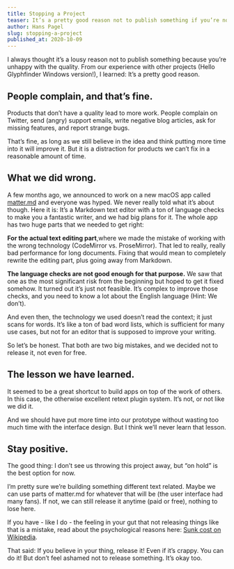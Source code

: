 ```yaml
---
title: Stopping a Project
teaser: It’s a pretty good reason not to publish something if you’re not happy with the quality. That’s why we don’t plan to release matter.md.
author: Hans Pagel
slug: stopping-a-project
published_at: 2020-10-09
---
```


I always thought it’s a lousy reason not to publish something because you’re unhappy with the quality. From our experience with other projects (Hello Glyphfinder Windows version!), I learned: It’s a pretty good reason.

## People complain, and that’s fine.
Products that don’t have a quality lead to more work. People complain on Twitter, send (angry) support emails, write negative blog articles, ask for missing features, and report strange bugs.

That’s fine, as long as we still believe in the idea and think putting more time into it will improve it. But it is a distraction for products we can’t fix in a reasonable amount of time.

## What we did wrong.
A few months ago, we announced to work on a new macOS app called [matter.md](https://matter.md) and everyone was hyped. We never really told what it’s about though. Here it is: It’s a Markdown text editor with a ton of language checks to make you a fantastic writer, and we had big plans for it. The whole app has two huge parts that we needed to get right:

**For the actual text editing part**,where we made the mistake of working with the wrong technology (CodeMirror vs. ProseMirror). That led to really, really bad performance for long documents. Fixing that would mean to completely rewrite the editing part, plus going away from Markdown.

**The language checks are not good enough for that purpose.** We saw that one as the most significant risk from the beginning but hoped to get it fixed somehow. It turned out it’s just not feasible. It’s complex to improve those checks, and you need to know a lot about the English language (Hint: We don’t).

And even then, the technology we used doesn’t read the context; it just scans for words. It’s like a ton of bad word lists, which is sufficient for many use cases, but not for an editor that is supposed to improve your writing.

So let’s be honest. That both are two big mistakes, and we decided not to release it, not even for free.

## The lesson we have learned.
It seemed to be a great shortcut to build apps on top of the work of others. In this case, the otherwise excellent retext plugin system. It’s not, or not like we did it.

And we should have put more time into our prototype without wasting too much time with the interface design. But I think we’ll never learn that lesson.

## Stay positive.
The good thing: I don’t see us throwing this project away, but “on hold” is the best option for now.

I’m pretty sure we’re building something different text related. Maybe we can use parts of matter.md for whatever that will be (the user interface had many fans). If not, we can still release it anytime (paid or free), nothing to lose here.

If you have - like I do - the feeling in your gut that not releasing things like that is a mistake, read about the psychological reasons here: [Sunk cost on Wikipedia](https://en.wikipedia.org/wiki/Sunk_cost).

That said: If you believe in your thing, release it! Even if it’s crappy. You can do it! But don’t feel ashamed not to release something. It’s okay too.